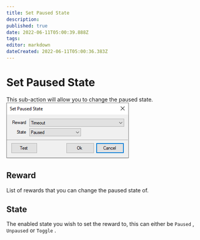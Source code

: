 ```yaml
---
title: Set Paused State
description: 
published: true
date: 2022-06-11T05:00:39.888Z
tags: 
editor: markdown
dateCreated: 2022-06-11T05:00:36.383Z
---
```


# Set Paused State
This sub-action will allow you to change the paused state.
![setpausedstatepopup.png](/setpausedstatepopup.png)

## Reward
List of rewards that you can change the paused state of.

## State
The enabled state you wish to set the reward to, this can either be `Paused` ,  `Unpaused` or `Toggle` .